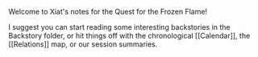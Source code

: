 Welcome to Xiat's notes for the Quest for the Frozen Flame! 

I suggest you can start reading some interesting backstories in the Backstory folder, or hit things off with the chronological [[Calendar]], the [[Relations]] map, or our session summaries.